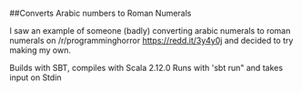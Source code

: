 
##Converts Arabic numbers to Roman Numerals

I saw an example of someone (badly) converting arabic numerals to roman numerals on /r/programminghorror https://redd.it/3y4y0j and decided to try making my own.

Builds with SBT, compiles with Scala 2.12.0
Runs with 'sbt run" and takes input on Stdin
